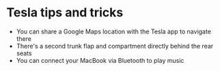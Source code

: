 # Tesla tips and tricks

- You can share a Google Maps location with the Tesla app to navigate there
- There's a second trunk flap and compartment directly behind the rear seats
- You can connect your MacBook via Bluetooth to play music
